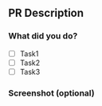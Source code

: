 ## PR Description

### What did you do?

- [ ] Task1
- [ ] Task2
- [ ] Task3

### Screenshot (optional)
